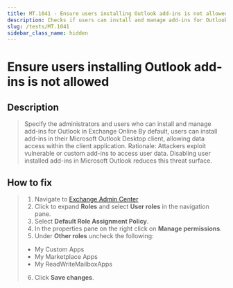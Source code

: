 ```yaml
---
title: MT.1041 - Ensure users installing Outlook add-ins is not allowed
description: Checks if users can install and manage add-ins for Outlook in Exchange Online
slug: /tests/MT.1041
sidebar_class_name: hidden
---
```


# Ensure users installing Outlook add-ins is not allowed

## Description

> Specify the administrators and users who can install and manage add-ins for Outlook in Exchange Online By default, users can install add-ins in their Microsoft Outlook Desktop client, allowing data access within the client application.
> Rationale: Attackers exploit vulnerable or custom add-ins to access user data. Disabling user installed add-ins in Microsoft Outlook reduces this threat surface.

## How to fix

> 1. Navigate to [Exchange Admin Center](https://admin.cloud.microsoft.com/exchange)
> 2. Click to expand **Roles** and select **User roles** in the navigation pane.
> 3. Select **Default Role Assignment Policy**.
> 4. In the properties pane on the right click on **Manage permissions**.
> 5. Under **Other roles** uncheck the following:
> * My Custom Apps
> * My Marketplace Apps
> * My ReadWriteMailboxApps
> 6. Click **Save changes**.
